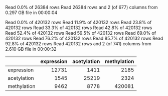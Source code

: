 Read 0.0% of 26384 rowsRead 26384 rows and 2 (of 677) columns from 0.297 GB file in 00:00:04
Read 0.0% of 420132 rowsRead 11.9% of 420132 rowsRead 23.8% of 420132 rowsRead 33.3% of 420132 rowsRead 42.8% of 420132 rowsRead 52.4% of 420132 rowsRead 59.5% of 420132 rowsRead 69.0% of 420132 rowsRead 76.2% of 420132 rowsRead 85.7% of 420132 rowsRead 92.8% of 420132 rowsRead 420132 rows and 2 (of 741) columns from 2.610 GB file in 00:00:32


|            | expression| acetylation| methylation|
|:-----------|----------:|-----------:|-----------:|
|expression  |      12731|        1411|        2185|
|acetylation |       1545|       25219|        2324|
|methylation |       9462|        8778|      420081|
